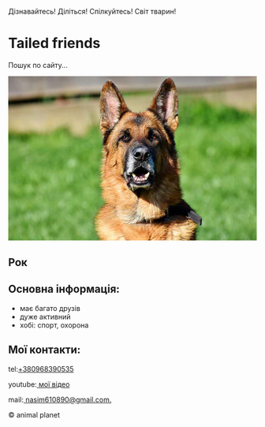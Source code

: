 <!DOCTYPE html>
<html lang="ru">
	<head>
		<meta http-equiv="content-type" content="text/html;charset=UTF-8" />
	<head>
	<body>
		<p>Дізнавайтесь! Діліться! Спілкуйтесь! Світ тварин!</p>
		<h1>Tailed friends</h1>
		<p>Пошук по сайту...</p>
				<img src="img/profile.jpg" alt="">
				<h2><p>Рок</p></h2>
		<h2>Основна інформація:</h2>
		<ul>
			<li>має багато друзів</li> 
			<li>дуже активний</li>
			<li>хобі: спорт, охорона</li>
		</ul>
		<h2>Мої контакти:</h2>
		<p>tel:<a href="tel:+380968390535">+380968390535 </a></p>
		<p>youtube:<a href="https://www.youtube.com/watch?v=-BJsomFxUrM"> мої відео</a></p>
		<p>mail:<a href="https://mail.google.com/mail/u/0/?tab=rm#inbox"> nasim610890@gmail.com.</a></p>
		<p>© animal planet </p>
	</body>
</html>
